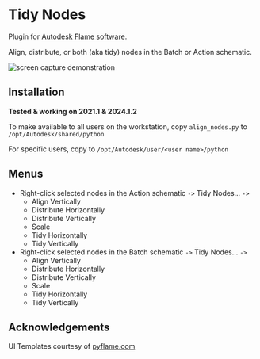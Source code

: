 # Tidy Nodes

Plugin for [Autodesk Flame software](http://www.autodesk.com/products/flame).

Align, distribute, or both (aka tidy) nodes in the Batch or Action schematic.

![screen capture demonstration](tidy_nodes_demo.gif)

## Installation
**Tested & working on 2021.1 & 2024.1.2**

To make available to all users on the workstation, copy `align_nodes.py` to `/opt/Autodesk/shared/python`

For specific users, copy to `/opt/Autodesk/user/<user name>/python`

## Menus
- Right-click selected nodes in the Action schematic `->` Tidy Nodes... `->`
  - Align Vertically
  - Distribute Horizontally
  - Distribute Vertically
  - Scale
  - Tidy Horizontally
  - Tidy Vertically
- Right-click selected nodes in the Batch schematic `->` Tidy Nodes... `->`
  - Align Vertically
  - Distribute Horizontally
  - Distribute Vertically
  - Scale
  - Tidy Horizontally
  - Tidy Vertically

## Acknowledgements
UI Templates courtesy of [pyflame.com](http://www.pyflame.com)
